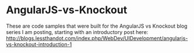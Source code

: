 AngularJS-vs-Knockout
=====================

These are code samples that were built for the AngularJS vs Knockout blog series I am posting, 
starting with an introductory post here: http://blogs.lessthandot.com/index.php/WebDev/UIDevelopment/angularjs-vs-knockout-introduction-1
